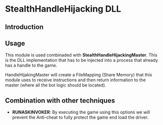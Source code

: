# StealthHandleHijacking DLL

## Introduction


## Usage

This module is used combinaded with **StealthHandleHijackingMaster**. This is the DLL implementation that has to be injected into a process that already has a handle to the game.

HandleHijakingMaster will create a FileMapping (Share Memory) that this module uses to receive instructions and then return information to the master (where all the bot logic should be located).

## Combination with other techniques

- **RUNASKINVOKER**: By executing the game using this options we will prevent the Anti-cheat to fully protect the game end load the driver.


